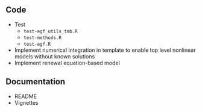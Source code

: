 ## Code
* Test
  - `test-egf_utils_tmb.R`
  - `test-methods.R`
  - `test-egf.R`
* Implement numerical integration in template to enable 
  top level nonlinear models without known solutions
* Implement renewal equation-based model

## Documentation
* README
* Vignettes
